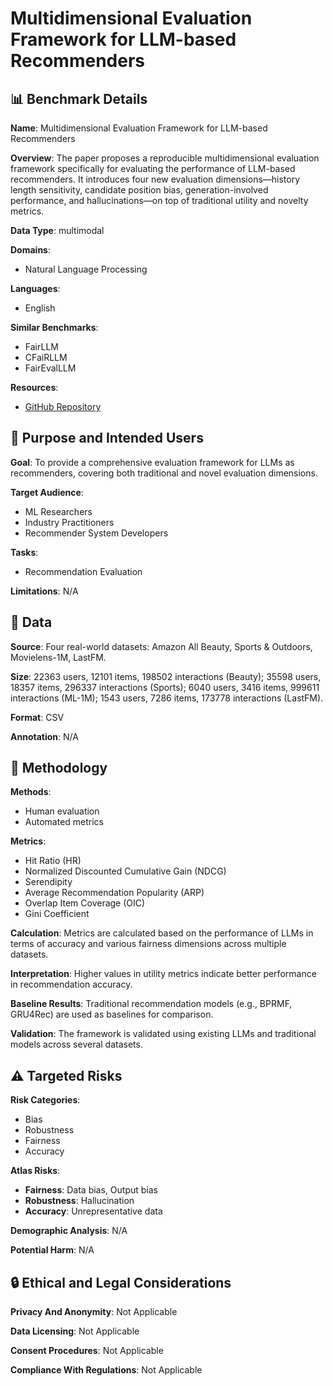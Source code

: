 # Multidimensional Evaluation Framework for LLM-based Recommenders

## 📊 Benchmark Details

**Name**: Multidimensional Evaluation Framework for LLM-based Recommenders

**Overview**: The paper proposes a reproducible multidimensional evaluation framework specifically for evaluating the performance of LLM-based recommenders. It introduces four new evaluation dimensions—history length sensitivity, candidate position bias, generation-involved performance, and hallucinations—on top of traditional utility and novelty metrics.

**Data Type**: multimodal

**Domains**:
- Natural Language Processing

**Languages**:
- English

**Similar Benchmarks**:
- FairLLM
- CFaiRLLM
- FairEvalLLM

**Resources**:
- [GitHub Repository](https://github.com/JiangDeccc/EvaLLMasRecommender)

## 🎯 Purpose and Intended Users

**Goal**: To provide a comprehensive evaluation framework for LLMs as recommenders, covering both traditional and novel evaluation dimensions.

**Target Audience**:
- ML Researchers
- Industry Practitioners
- Recommender System Developers

**Tasks**:
- Recommendation Evaluation

**Limitations**: N/A

## 💾 Data

**Source**: Four real-world datasets: Amazon All Beauty, Sports & Outdoors, Movielens-1M, LastFM.

**Size**: 22363 users, 12101 items, 198502 interactions (Beauty); 35598 users, 18357 items, 296337 interactions (Sports); 6040 users, 3416 items, 999611 interactions (ML-1M); 1543 users, 7286 items, 173778 interactions (LastFM).

**Format**: CSV

**Annotation**: N/A

## 🔬 Methodology

**Methods**:
- Human evaluation
- Automated metrics

**Metrics**:
- Hit Ratio (HR)
- Normalized Discounted Cumulative Gain (NDCG)
- Serendipity
- Average Recommendation Popularity (ARP)
- Overlap Item Coverage (OIC)
- Gini Coefficient

**Calculation**: Metrics are calculated based on the performance of LLMs in terms of accuracy and various fairness dimensions across multiple datasets.

**Interpretation**: Higher values in utility metrics indicate better performance in recommendation accuracy.

**Baseline Results**: Traditional recommendation models (e.g., BPRMF, GRU4Rec) are used as baselines for comparison.

**Validation**: The framework is validated using existing LLMs and traditional models across several datasets.

## ⚠️ Targeted Risks

**Risk Categories**:
- Bias
- Robustness
- Fairness
- Accuracy

**Atlas Risks**:
- **Fairness**: Data bias, Output bias
- **Robustness**: Hallucination
- **Accuracy**: Unrepresentative data

**Demographic Analysis**: N/A

**Potential Harm**: N/A

## 🔒 Ethical and Legal Considerations

**Privacy And Anonymity**: Not Applicable

**Data Licensing**: Not Applicable

**Consent Procedures**: Not Applicable

**Compliance With Regulations**: Not Applicable
